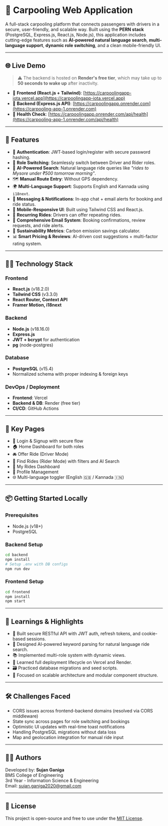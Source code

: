 # 🚗 Carpooling Web Application

A full-stack carpooling platform that connects passengers with drivers in a secure, user-friendly, and scalable way. Built using the **PERN stack** (PostgreSQL, Express.js, React.js, Node.js), this application includes cutting-edge features such as **AI-powered natural language search**, **multi-language support**, **dynamic role switching**, and a clean mobile-friendly UI.

---

## 🌐 Live Demo

> ⚠️ The backend is hosted on **Render's free tier**, which may take up to **50 seconds to wake up** after inactivity.

- 🔸 **Frontend (React.js + Tailwind)**: [https://carpoolingapp-iota.vercel.app](https://carpoolingapp-iota.vercel.app)
- 🔸 **Backend (Express.js API)**: [https://carpoolingapp.onrender.com](https://carpooling-app-1.onrender.com)
- 🔸 **Health Check**: [https://carpoolingapp.onrender.com/api/health](https://carpooling-app-1.onrender.com/api/health)

---

## 🎯 Features

- 🔐 **Authentication**: JWT-based login/register with secure password hashing.
- 🔄 **Role Switching**: Seamlessly switch between Driver and Rider roles.
- 🧠 **AI-Powered Search**: Natural language ride queries like *"rides to Mysore under ₹500 tomorrow morning"*.
- 🗺️ **Manual Route Entry**: Without GPS dependency.
- 🌍 **Multi-Language Support**: Supports English and Kannada using `i18next`.
- 💬 **Messaging & Notifications**: In-app chat + email alerts for booking and ride status.
- 📱 **Mobile-Responsive UI**: Built using Tailwind CSS and React.js.
- 🔁 **Recurring Rides**: Drivers can offer repeating rides.
- 📧 **Comprehensive Email System**: Booking confirmations, review requests, and ride alerts.
- 🌱 **Sustainability Metrics**: Carbon emission savings calculator.
- 📊 **Smart Pricing & Reviews**: AI-driven cost suggestions + multi-factor rating system.

---

## 🧑‍💻 Technology Stack

### Frontend
- **React.js** (v18.2.0)
- **Tailwind CSS** (v3.3.0)
- **React Router, Context API**
- **Framer Motion, i18next**

### Backend
- **Node.js** (v18.16.0)
- **Express.js**
- **JWT + bcrypt** for authentication
- **pg** (node-postgres)

### Database
- **PostgreSQL** (v15.4)
- Normalized schema with proper indexing & foreign keys

### DevOps / Deployment
- **Frontend**: Vercel
- **Backend & DB**: Render (free tier)
- **CI/CD**: GitHub Actions

---

## 🧭 Key Pages

- 🔑 Login & Signup with secure flow
- 🏠 Home Dashboard for both roles
- 🚘 Offer Ride (Driver Mode)
- 🎯 Find Rides (Rider Mode) with filters and AI Search
- 📅 My Rides Dashboard
- 📂 Profile Management
- 🌐 Multi-language toggler (English 🇬🇧 / Kannada 🇮🇳)

---

## 📦 Getting Started Locally

### Prerequisites
- Node.js (v18+)
- PostgreSQL

### Backend Setup

```bash
cd backend
npm install
# Setup .env with DB configs
npm run dev
```

### Frontend Setup

```bash
cd frontend
npm install
npm start
```

---

## 🧠 Learnings & Highlights

* 🔐 Built secure RESTful API with JWT auth, refresh tokens, and cookie-based sessions.
* 🧩 Designed AI-powered keyword parsing for natural language ride search.
* 📚 Implemented multi-role system with dynamic views.
* 📲 Learned full deployment lifecycle on Vercel and Render.
* 🗃️ Practiced database migrations and seed scripts.
* 🧪 Focused on scalable architecture and modular component structure.

---

## 🛠️ Challenges Faced

* CORS issues across frontend-backend domains (resolved via CORS middleware)
* State sync across pages for role switching and bookings
* Optimistic UI updates with real-time toast notifications
* Handling PostgreSQL migrations without data loss
* Map and geolocation integration for manual ride input

---

## 🧑‍💼 Authors

Developed by: **Sujan Ganiga**  
BMS College of Engineering  
3rd Year - Information Science & Engineering  
Email: [sujan.ganiga2020@gmail.com](mailto:sujan.ganiga2020@gmail.com)

---

## 📄 License

This project is open-source and free to use under the [MIT License](LICENSE).
